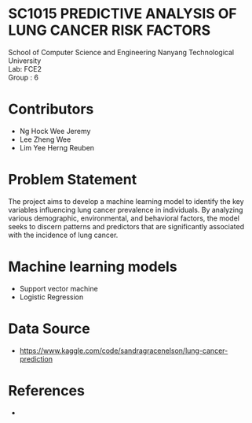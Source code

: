 # SC1015 PREDICTIVE ANALYSIS OF LUNG CANCER RISK FACTORS

School of Computer Science and Engineering
Nanyang Technological University \
Lab: FCE2 \
Group : 6 

# Contributors

- Ng Hock Wee Jeremy
- Lee Zheng Wee
- Lim Yee Herng Reuben

# Problem Statement
The project aims to develop a machine learning model to identify the key variables influencing lung cancer prevalence in individuals. By analyzing various demographic, environmental, and behavioral factors, the model seeks to discern patterns and predictors that are significantly associated with the incidence of lung cancer. 

# Machine learning models
- Support vector machine
- Logistic Regression

# Data Source
- <https://www.kaggle.com/code/sandragracenelson/lung-cancer-prediction>

# References
-
